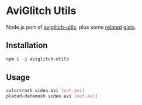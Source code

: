 # AviGlitch Utils

Node.js port of [aviglitch-utils](https://github.com/ucnv/aviglitch-utils), plus some
[related](https://gist.github.com/ucnv/466869) [gists](https://gist.github.com/ucnv/772097).

## Installation

```sh
npm i -g aviglitch-utils
```

## Usage

```sh
colorcrash video.avi [out.avi]
plated-datamosh video.avi [out.avi]
```
